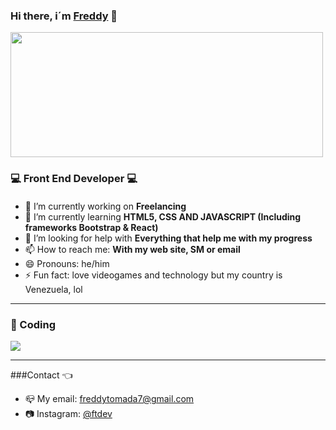 ### Hi there, i´m [Freddy][website] 👋

<img style="width: 500px; height: 200px" src="https://media.giphy.com/media/26tn33aiTi1jkl6H6/giphy.gif?cid=ecf05e475v8v3wc65ngoe3powpizztl8aq277a7i2dn3dh9f&rid=giphy.gif&ct=g"> <br>

### :computer: Front End Developer :computer: <br>
#### 


- 🔭 I’m currently working on <b>Freelancing</b>
- 🌱 I’m currently learning <b>HTML5, CSS AND JAVASCRIPT (Including frameworks Bootstrap & React)</b>
- 🤔 I’m looking for help with <b>Everything that help me with my progress</b>
- 📫 How to reach me: <b>With my web site, SM or email</b>
- 😄 Pronouns: he/him
- ⚡ Fun fact: love videogames and technology but my country is Venezuela, lol
---
### :gem: Coding

<img src="https://skills.thijs.gg/icons?i=js,html,css,react">

---
###Contact :point_left:
- :mailbox_closed: My email: freddytomada7@gmail.com
- :camera: Instagram: [@ftdev][instagram]

<!-- FUTURE LINKS -->
[website]: https://google.com/
[instagram]: https: